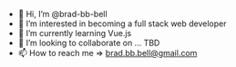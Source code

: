- 👋 Hi, I’m @brad-bb-bell
- 👀 I’m interested in becoming a full stack web developer
- 🌱 I’m currently learning Vue.js
- 💞️ I’m looking to collaborate on ... TBD
- 📫 How to reach me => brad.bb.bell@gmail.com
